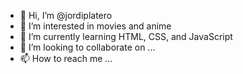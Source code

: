 - 👋 Hi, I’m @jordiplatero
- 👀 I’m interested in movies and anime
- 🌱 I’m currently learning HTML, CSS, and JavaScript
- 💞️ I’m looking to collaborate on ...
- 📫 How to reach me ...

<!---
Bond-Forger/Bond-Forger is a ✨ special ✨ repository because its `README.md` (this file) appears on your GitHub profile.
You can click the Preview link to take a look at your changes.
--->
